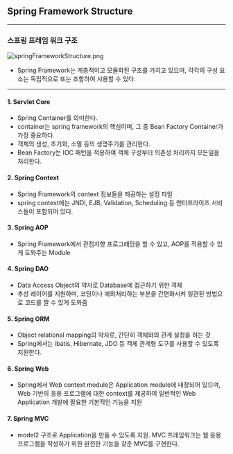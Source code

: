 ## Spring Framework Structure

<hr>

### 스프링 프레임 워크 구조

![springFrameworkStructure.png](..%2Fimage%2FspringframeworkStructure%2FspringFrameworkStructure.png)

* Spring Framework는 계층적이고 모듈화된 구조를 가지고 있으며, 각각의 구성 요소는 독립적으로 또는 조합하여 사용할 수 있다.

<hr>

#### 1. Servlet Core
* Spring Container를 의미한다.
* container는 spring framework의 핵심이며, 그 중 Bean Factory Container가 가장 중요하다.
* 객체의 생성, 초기화, 소멸 등의 생명주기를 관리한다.
* Bean Factory는  IOC 패턴을 적용하여 객체 구성부터 의존성 처리까지 모든일을 처리한다.

#### 2. Spring Context
* Spring Framework의 context 정보들을 제공하는 설정 파일
* spring context에는 JNDI, EJB, Validation, Scheduling 등 엔터프라이즈 서비스들이 포함되어 있다. 


#### 3. Spring AOP
* Spring Framework에서 관점지향 프로그래밍을 할 수 있고, AOP를 적용할 수 있게 도와주는 Module

#### 4. Spring DAO
* Data Access Object의 약자로 Database에 접근하기 위한 객체
* 추상 레이어를 지원하며, 코딩이나 예외처리하는 부분을 간편화시켜 일관된 방법으로 코드를 짤 수 있게 도와줌

#### 5. Spring ORM
* Object relational mapping의 약자로, 간단히 객체와의 관계 설정을 하는 것
* Spring에서는 ibatis, Hibernate, JDO 등 객체 관계형 도구를 사용할 수 있도록 지원한다.

#### 6. Spring Web
* Spring에서 Web context module은 Application module에 내장되어 있으며, Web 기반의 응용 프로그램에 대한 context를 제공하여 일반적인 Web Application 개발에 필요한 기본적인 기능을 지원

#### 7. Spring MVC 
* model2 구조로 Application을 만들 수 있도록 지원. MVC 프레임워크는 웹 응용 프로그램을 작성하기 위한 완전한 기능을 갖춘 MVC를 구현한다.






















